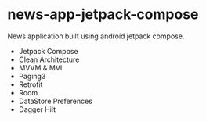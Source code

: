 # news-app-jetpack-compose

News application built using android jetpack compose.

- Jetpack Compose
- Clean Architecture
- MVVM & MVI
- Paging3
- Retrofit
- Room
- DataStore Preferences
- Dagger Hilt